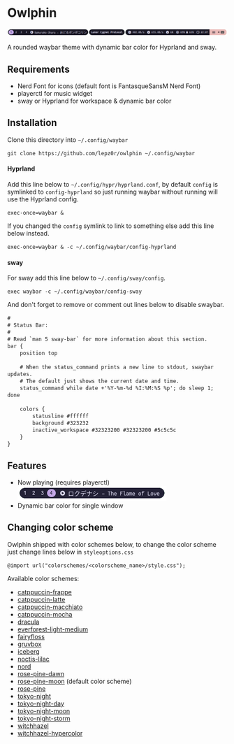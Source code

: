 # Owlphin

![preview](./images/preview.png)

A rounded waybar theme with dynamic bar color for Hyprland and sway.

## Requirements

- Nerd Font for icons (default font is FantasqueSansM Nerd Font)
- playerctl for music widget
- sway or Hyprland for workspace & dynamic bar color

## Installation

Clone this directory into `~/.config/waybar`

```
git clone https://github.com/lepz0r/owlphin ~/.config/waybar
```

#### Hyprland

Add this line below to `~/.config/hypr/hyprland.conf`, by default `config` is symlinked to `config-hyprland` so just running waybar without running will use the Hyprland config.

```
exec-once=waybar &
```

If you changed the `config` symlink to link to something else add this line below instead.

```
exec-once=waybar & -c ~/.config/waybar/config-hyprland
```

#### sway

For sway add this line below to `~/.config/sway/config`.

```
exec waybar -c ~/.config/waybar/config-sway
```

And don't forget to remove or comment out lines below to disable swaybar.

```
#
# Status Bar:
#
# Read `man 5 sway-bar` for more information about this section.
bar {
    position top

    # When the status_command prints a new line to stdout, swaybar updates.
    # The default just shows the current date and time.
    status_command while date +'%Y-%m-%d %I:%M:%S %p'; do sleep 1; done

    colors {
        statusline #ffffff
        background #323232
        inactive_workspace #32323200 #32323200 #5c5c5c
    }
}

```

## Features

- Now playing (requires playerctl)\
  ![mpris](./images/mpris.png)
- Dynamic bar color for single window

## Changing color scheme

Owlphin shipped with color schemes below, to change the color scheme just change lines below in `styleoptions.css`

```
@import url("colorschemes/<colorscheme_name>/style.css");
```

Available color schemes:

- [catppuccin-frappe](https://github.com/catppuccin)
- [catppuccin-latte](https://github.com/catppuccin)
- [catppuccin-macchiato](https://github.com/catppuccin)
- [catppuccin-mocha](https://github.com/catppuccin)
- [dracula](https://draculatheme.com/)
- [everforest-light-medium](https://github.com/sainnhe/everforest)
- [fairyfloss](https://sailorhg.github.io/fairyfloss/)
- [gruvbox](https://github.com/morhetz/gruvbox)
- [iceberg](https://cocopon.github.io/iceberg.vim/)
- [noctis-lilac](https://github.com/liviuschera/noctis)
- [nord](https://www.nordtheme.com/)
- [rose-pine-dawn](https://rosepinetheme.com/)
- [rose-pine-moon](https://rosepinetheme.com/) (default color scheme)
- [rose-pine](https://rosepinetheme.com/)
- [tokyo-night](https://github.com/enkia/tokyo-night-vscode-theme)
- [tokyo-night-day](https://github.com/enkia/tokyo-night-vscode-theme)
- [tokyo-night-moon](https://github.com/enkia/tokyo-night-vscode-theme)
- [tokyo-night-storm](https://github.com/enkia/tokyo-night-vscode-theme)
- [witchhazel](https://witchhazel.thea.codes/)
- [witchhazel-hypercolor](https://witchhazel.thea.codes/)
